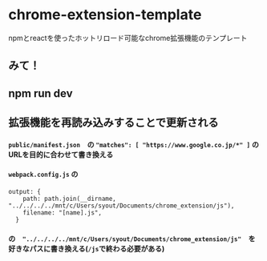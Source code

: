 # chrome-extension-template
npmとreactを使ったホットリロード可能なchrome拡張機能のテンプレート

## みて！

## npm run dev
## 拡張機能を再読み込みすることで更新される


#### ```public/manifest.json```　の ```"matches": [ "https://www.google.co.jp/*" ]``` のURLを目的に合わせて書き換える




#### ```webpack.config.js``` の 

```
output: {
    path: path.join(__dirname,  "../../../../mnt/c/Users/syout/Documents/chrome_extension/js"),
    filename: "[name].js",
  }
```
#### の　```"../../../../mnt/c/Users/syout/Documents/chrome_extension/js"```　を好きなパスに書き換える(```/js```で終わる必要がある)

